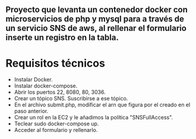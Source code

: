 ## Proyecto que levanta un contenedor docker con microservicios de php y mysql para a través de un servicio SNS de aws, al rellenar el formulario inserte un registro en la tabla.

# Requisitos técnicos
- Instalar Docker.
- Instalar docker-compose.
- Abrir los puertos 22, 8080, 80, 3036.
- Crear un tópico SNS. Suscribirse a ese tópico.
- En el archivo submit.php, modificar el arn que figura por el creado en el paso anterior.
- Crear un rol en la EC2 y le añadimos la política "SNSFullAccess".
- Teclear sudo docker-compose up.
- Acceder al formulario y rellenarlo.
